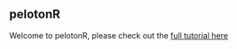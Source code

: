 ## pelotonR

Welcome to pelotonR, please check out the [full tutorial here](https://lgellis.github.io/pelotonR/)

